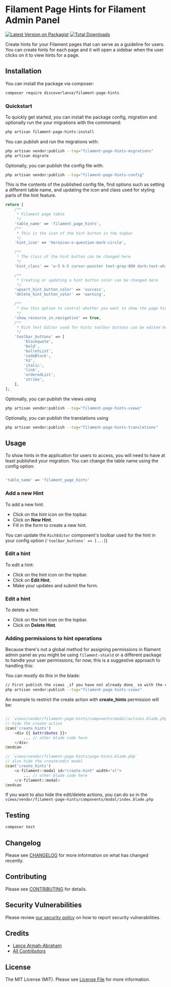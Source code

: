 # Filament Page Hints for Filament Admin Panel

[![Latest Version on Packagist](https://img.shields.io/packagist/v/discoverlance/filament-page-hints.svg?style=flat-square)](https://packagist.org/packages/discoverlance/filament-page-hints)
[![Total Downloads](https://img.shields.io/packagist/dt/discoverlance/filament-page-hints.svg?style=flat-square)](https://packagist.org/packages/discoverlance/filament-page-hints)

Create hints for your Filament pages that can serve as a guideline for users. You can create hints for each page and it will open a sidebar when the user clicks on it to view hints for a page.

## Installation

You can install the package via composer:

```bash
composer require discoverlance/filament-page-hints
```

### Quickstart

To quickly get started, you can install the package config, migration and optionally run the your migrations with the commmand:

```bash
php artisan filament-page-hints:install
```

You can publish and run the migrations with:

```bash
php artisan vendor:publish --tag="filament-page-hints-migrations"
php artisan migrate
```

Optionally, you can publish the config file with:

```bash
php artisan vendor:publish --tag="filament-page-hints-config"
```

This is the contents of the published config file, find options such as setting a different table name, and updating the icon and class used for styling parts of the hint feature.

```php
return [
    /**
     * Filament page table
     */
    'table_name' => 'filament_page_hints',
    /**
     * This is the icon of the hint button in the topbar
     */
    'hint_icon' => 'heroicon-o-question-mark-circle',

    /**
     * The class of the hint button can be changed here
     */
    'hint_class' => 'w-5 h-5 cursor-pointer text-gray-800 dark:text-white',

    /**
     * Creating or updating a hint button color can be changed here
     */
    'upsert_hint_button_color' => 'success',
    'delete_hint_button_color' => 'warning',

    /**
     * Use this option to control whether you want to show the page hint resource in the navigation.
     */
    'show_resource_in_navigation' => true,
    /**
     * Rich Text Editor used for hints toolbar buttons can be edited here.
     */
    'toolbar_buttons' => [
        'blockquote',
        'bold',
        'bulletList',
        'codeBlock',
        'h3',
        'italic',
        'link',
        'orderedList',
        'strike',
    ],
];
```

Optionally, you can publish the views using

```bash
php artisan vendor:publish --tag="filament-page-hints-views"
```

Optionally, you can publish the translations using

```bash
php artisan vendor:publish --tag="filament-page-hints-translations"
```

## Usage

To show hints in the application for users to access, you will need to have at least published your migration. You can change the table name using the config option:

```php

'table_name' => 'filament_page_hints'
```

### Add a new Hint

To add a new hint:

-   Click on the hint icon on the topbar.
-   Click on **New Hint**.
-   Fill in the form to create a new hint.

You can update the `RichEditor` component's toolbar used for the hint in your config option (`'toolbar_buttons' => [...]`)

### Edit a hint

To edit a hint:

-   Click on the hint icon on the topbar.
-   Click on **Edit Hint**.
-   Make your updates and submit the form.

### Edit a hint

To delete a hint:

-   Click on the hint icon on the topbar.
-   Click on **Delete Hint**.

### Adding permissions to hint operations

Because there's not a global method for assigning permissions in filament admin panel as you might be using `filament-shield` or a different package to handle your user permissions, for now, this is a suggestive approach to handling this:

You can mostly do this in the blade:

```bash
// First publish the views _if you have not already done_ so with the command:
php artisan vendor:publish --tag="filament-page-hints-views"
```

An example to restrict the create action with **create_hints** permission will be:

```php

// `views/vendor/filament-page-hints/components/modal/actions.blade.php`
// hide the create action
@can('create_hints')
    <div {{ $attributes }}>
        ... // other blade code here
    </div>
@endcan

// `views/vendor/filament-page-hints/page-hints.blade.php`
// also hide the create/edit modal
@can('create_hints')
    <x-filament::modal id="create-hint" width="xl">
        ... // other blade code here
    </x-filament::modal>
@endcan

```

If you want to also hide the edit/delete actions, you can do so in the `views/vendor/filament-page-hints/components/modal/index.blade.php`

## Testing

```bash
composer test
```

## Changelog

Please see [CHANGELOG](CHANGELOG.md) for more information on what has changed recently.

## Contributing

Please see [CONTRIBUTING](CONTRIBUTING.md) for details.

## Security Vulnerabilities

Please review [our security policy](../../security/policy) on how to report security vulnerabilities.

## Credits

-   [Lance Armah-Abraham](https://github.com/discoverlance-com)
-   [All Contributors](../../contributors)

## License

The MIT License (MIT). Please see [License File](LICENSE.md) for more information.
